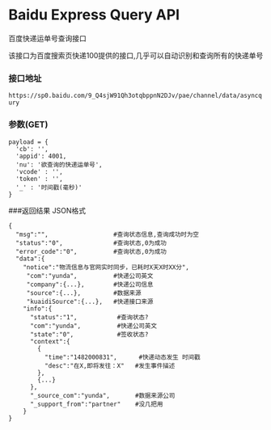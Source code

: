 # Baidu Express Query API
百度快递运单号查询接口

该接口为百度搜索页快递100提供的接口,几乎可以自动识别和查询所有的快递单号
### 接口地址
`https://sp0.baidu.com/9_Q4sjW91Qh3otqbppnN2DJv/pae/channel/data/asyncqury`
### 参数(GET)
```
payload = {
  'cb': '',
  'appid': 4001,
  'nu': '欲查询的快递运单号',
  'vcode' : '',
  'token' : '',
  '_' : '时间戳(毫秒)'
}
```

###返回结果
JSON格式
```
{
  "msg":"",                  #查询状态信息,查询成功时为空
  "status":"0",              #查询状态,0为成功
  "error_code":"0",          #查询状态,0为成功
  "data":{
    "notice":"物流信息与官网实时同步，已耗时X天X时XX分",
     "com":"yunda",          #快递公司英文
     "company":{...},        #快递公司信息
     "source":{...},         #数据来源
     "kuaidiSource":{...},   #快递接口来源
    "info":{
      "status":"1",           #查询状态?
      "com":"yunda",          #快递公司英文
      "state":"0",            #签收状态?
      "context":{
        {
          "time":"1482000831",      #快递动态发生 时间戳
          "desc":"在X,即将发往：X"   #发生事件描述
        },
        {...}
      },
      "_source_com":"yunda",       #数据来源公司
      "_support_from":"partner"    #没几把用
    }
}
```
